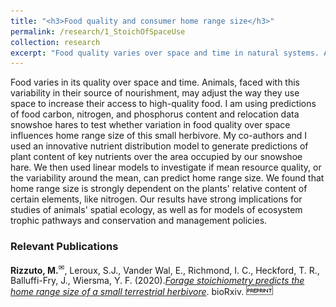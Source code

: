 ```yaml
---
title: "<h3>Food quality and consumer home range size</h3>"
permalink: /research/1_StoichOfSpaceUse
collection: research
excerpt: "Food quality varies over space and time in natural systems. Animals respond to this variation by making space use decision. I work with data from a small terrestrial herbivore to test if it varies its home range size with variation in its preferred foods' nutrient content"
---
```


<!-- <img src="" alt="" style = "width:250px;height:400px;margin-right:15px;float:left"> -->
Food varies in its quality over space and time. Animals, faced with this variability in their source of nourishment, may adjust the way they use space to increase their access to high-quality food. I am using predictions of food carbon, nitrogen, and phosphorus content and relocation data snowshoe hares to test whether variation in food quality over space influences home range size of this small herbivore. My co-authors and I used an innovative nutrient distribution model to generate predictions of plant content of key nutrients over the area occupied by our snowshoe hare. We then used linear models to investigate if mean resource quality, or the variability around the mean, can predict home range size. We found that home range size is strongly dependent on the plants' relative content of certain elements, like nitrogen. Our results have strong implications for studies of animals' spatial ecology, as well as for models of ecosystem trophic pathways and conservation and management policies.

<h3>Relevant Publications</h3>

**Rizzuto, M.**<sup><a title='Corresponding author'>✉</a></sup>, Leroux, S.J., Vander Wal, E., Richmond, I. C., Heckford, T. R., Balluffi-Fry, J., Wiersma, Y. F. (2020).[*Forage stoichiometry predicts the home range size of a small terrestrial herbivore*](https://doi.org/10.1101/2020.08.13.248831). bioRxiv. ![preprint](../images/preprint.png)
